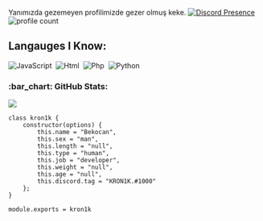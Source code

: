 Yanımızda gezemeyen profilimizde gezer olmuş keke.
[![Discord Presence](https://lanyard.cnrad.dev/api/1088760123645755444)](https://discord.com/users/1088760123645755444)
![profile count](https://komarev.com/ghpvc/?username=WEDALARISEWMEM&color=8b72ff)&nbsp;

## Langauges I Know:
![JavaScript](https://img.shields.io/badge/-JavaScript-05122A?style=flat&logo=javascript)&nbsp;
![Html](https://img.shields.io/badge/-HTML-05122A?style=flat&logo=HTML5)&nbsp;
![Php](https://img.shields.io/badge/-PHP-05122A?style=flat&logo=PHP)&nbsp;
![Python](https://img.shields.io/badge/-PYTHON-05122A?style=flat&logo=PYTHON)&nbsp;
<h3 align="left">:bar_chart: GitHub Stats:</h3>
<p align="left">
<img src="https://github-profile-trophy.vercel.app/?username=WEDALARISEWMEM&theme=radical" />
</p>


```
class kron1k {
    constructor(options) {
        this.name = "Bekocan",
        this.sex = "man",
        this.length = "null",
        this.type = "human",
        this.job = "developer",
        this.weight = "null",
        this.age = "null",
        this.discord.tag = "KRON1K.#1000"
    };
}

module.exports = kron1k
```
